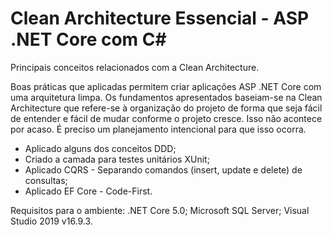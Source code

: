 # Clean Architecture Essencial - ASP .NET Core com C#
Principais conceitos relacionados com a Clean Architecture.

Boas práticas que aplicadas permitem criar aplicações ASP .NET Core com uma arquitetura limpa.  Os fundamentos apresentados baseiam-se na Clean Architecture que refere-se à organização do projeto de forma que seja fácil de entender e fácil de mudar conforme o projeto cresce. Isso não acontece por acaso. É preciso um planejamento intencional para que isso ocorra.

- Aplicado alguns dos conceitos DDD;
- Criado a camada para testes unitários XUnit;
- Aplicado CQRS - Separando comandos (insert, update e delete) de consultas;
- Aplicado EF Core - Code-First.

Requisitos para o ambiente:
.NET Core 5.0;
Microsoft SQL Server;
Visual Studio 2019 v16.9.3.
